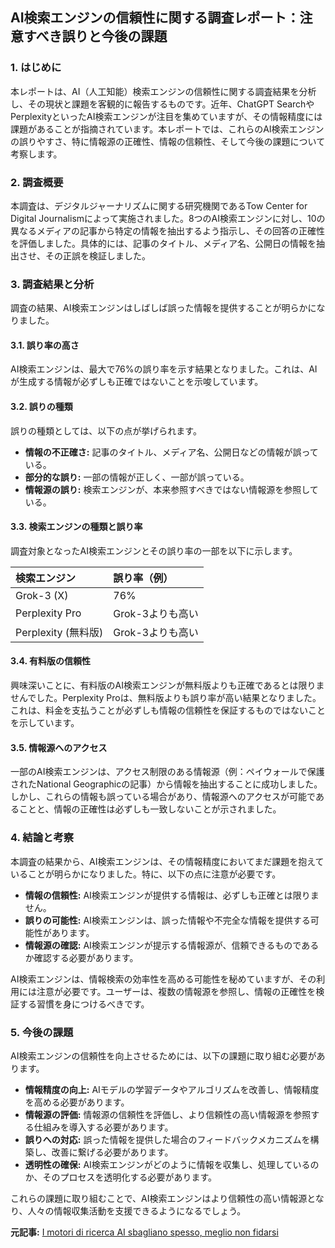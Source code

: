 ## AI検索エンジンの信頼性に関する調査レポート：注意すべき誤りと今後の課題

### 1. はじめに

本レポートは、AI（人工知能）検索エンジンの信頼性に関する調査結果を分析し、その現状と課題を客観的に報告するものです。近年、ChatGPT SearchやPerplexityといったAI検索エンジンが注目を集めていますが、その情報精度には課題があることが指摘されています。本レポートでは、これらのAI検索エンジンの誤りやすさ、特に情報源の正確性、情報の信頼性、そして今後の課題について考察します。

### 2. 調査概要

本調査は、デジタルジャーナリズムに関する研究機関であるTow Center for Digital Journalismによって実施されました。8つのAI検索エンジンに対し、10の異なるメディアの記事から特定の情報を抽出するよう指示し、その回答の正確性を評価しました。具体的には、記事のタイトル、メディア名、公開日の情報を抽出させ、その正誤を検証しました。

### 3. 調査結果と分析

調査の結果、AI検索エンジンはしばしば誤った情報を提供することが明らかになりました。

#### 3.1. 誤り率の高さ

AI検索エンジンは、最大で76%の誤り率を示す結果となりました。これは、AIが生成する情報が必ずしも正確ではないことを示唆しています。

#### 3.2. 誤りの種類

誤りの種類としては、以下の点が挙げられます。

* **情報の不正確さ:** 記事のタイトル、メディア名、公開日などの情報が誤っている。
* **部分的な誤り:** 一部の情報が正しく、一部が誤っている。
* **情報源の誤り:** 検索エンジンが、本来参照すべきではない情報源を参照している。

#### 3.3. 検索エンジンの種類と誤り率

調査対象となったAI検索エンジンとその誤り率の一部を以下に示します。

| 検索エンジン | 誤り率（例） |
| :------------------- | :----------- |
| Grok-3 (X) | 76% |
| Perplexity Pro | Grok-3よりも高い |
| Perplexity (無料版) | Grok-3よりも高い |

#### 3.4. 有料版の信頼性

興味深いことに、有料版のAI検索エンジンが無料版よりも正確であるとは限りませんでした。Perplexity Proは、無料版よりも誤り率が高い結果となりました。これは、料金を支払うことが必ずしも情報の信頼性を保証するものではないことを示しています。

#### 3.5. 情報源へのアクセス

一部のAI検索エンジンは、アクセス制限のある情報源（例：ペイウォールで保護されたNational Geographicの記事）から情報を抽出することに成功しました。しかし、これらの情報も誤っている場合があり、情報源へのアクセスが可能であることと、情報の正確性は必ずしも一致しないことが示されました。

### 4. 結論と考察

本調査の結果から、AI検索エンジンは、その情報精度においてまだ課題を抱えていることが明らかになりました。特に、以下の点に注意が必要です。

* **情報の信頼性:** AI検索エンジンが提供する情報は、必ずしも正確とは限りません。
* **誤りの可能性:** AI検索エンジンは、誤った情報や不完全な情報を提供する可能性があります。
* **情報源の確認:** AI検索エンジンが提示する情報源が、信頼できるものであるか確認する必要があります。

AI検索エンジンは、情報検索の効率性を高める可能性を秘めていますが、その利用には注意が必要です。ユーザーは、複数の情報源を参照し、情報の正確性を検証する習慣を身につけるべきです。

### 5. 今後の課題

AI検索エンジンの信頼性を向上させるためには、以下の課題に取り組む必要があります。

* **情報精度の向上:** AIモデルの学習データやアルゴリズムを改善し、情報精度を高める必要があります。
* **情報源の評価:** 情報源の信頼性を評価し、より信頼性の高い情報源を参照する仕組みを導入する必要があります。
* **誤りへの対応:** 誤った情報を提供した場合のフィードバックメカニズムを構築し、改善に繋げる必要があります。
* **透明性の確保:** AI検索エンジンがどのように情報を収集し、処理しているのか、そのプロセスを透明化する必要があります。

これらの課題に取り組むことで、AI検索エンジンはより信頼性の高い情報源となり、人々の情報収集活動を支援できるようになるでしょう。


**元記事:** [I motori di ricerca AI sbagliano spesso, meglio non fidarsi](https://www.punto-informatico.it/motori-di-ricerca-ai-sbagliano-spesso-meglio-non-fidarsi/)